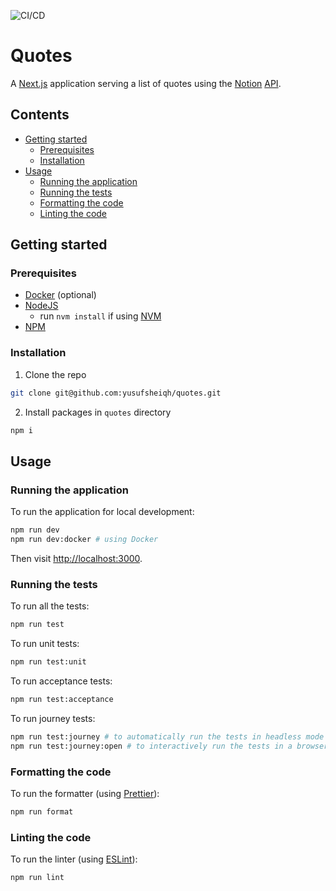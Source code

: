![CI/CD](https://github.com/yusufsheiqh/quotes/workflows/CI/CD/badge.svg)

# Quotes

A [Next.js](https://nextjs.org/) application serving a list of quotes using the [Notion](https://www.notion.so) 
[API](https://developers.notion.com). 

## Contents

- [Getting started](#getting-started)
  - [Prerequisites](#prerequisites)
  - [Installation](#installation)
- [Usage](#usage)
  - [Running the application](#running-the-application)
  - [Running the tests](#running-the-tests)
  - [Formatting the code](#formatting-the-code)
  - [Linting the code](#linting-the-code)

## Getting started

### Prerequisites

- [Docker](https://www.docker.com/get-started) (optional)
- [NodeJS](https://nodejs.org/en)
  - run `nvm install` if using [NVM](https://github.com/nvm-sh/nvm)
- [NPM](https://www.npmjs.com/get-npm)

### Installation

1. Clone the repo

```sh
git clone git@github.com:yusufsheiqh/quotes.git
```

2. Install packages in `quotes` directory

```sh
npm i
```

## Usage

### Running the application

To run the application for local development:

```sh
npm run dev
npm run dev:docker # using Docker
```

Then visit [http://localhost:3000](http://localhost:3000).

### Running the tests

To run all the tests:

```sh
npm run test
```

To run unit tests:

```sh
npm run test:unit
```

To run acceptance tests:

```sh
npm run test:acceptance
```

To run journey tests:

```sh
npm run test:journey # to automatically run the tests in headless mode
npm run test:journey:open # to interactively run the tests in a browser
```

### Formatting the code

To run the formatter (using [Prettier](https://prettier.io)):

```sh
npm run format
```

### Linting the code

To run the linter (using [ESLint](https://eslint.org/)):

```sh
npm run lint
```
